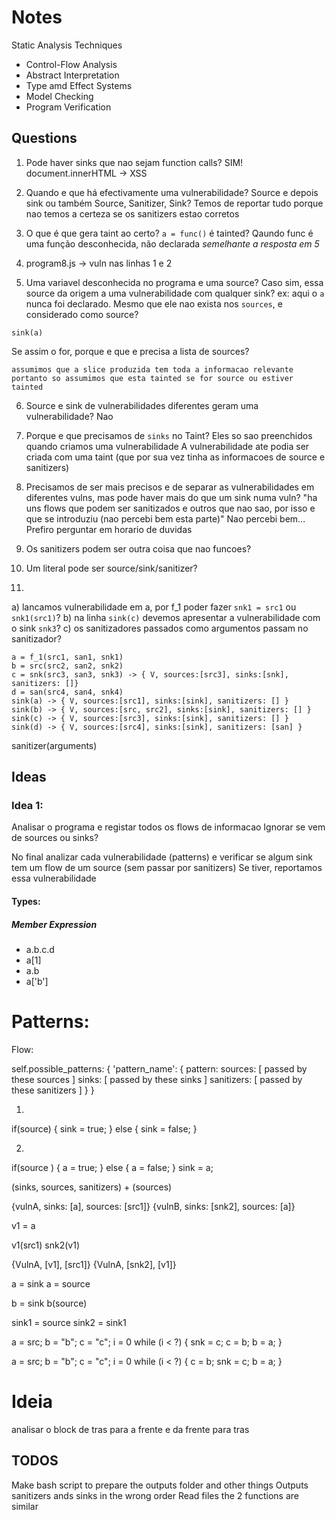 # Notes

Static Analysis Techniques
- Control-Flow Analysis
- Abstract Interpretation
- Type amd Effect Systems
- Model Checking
- Program Verification

## Questions

1. Pode haver sinks que nao sejam function calls?
    SIM! document.innerHTML -> XSS

2. Quando e que há efectivamente uma vulnerabilidade? Source e depois sink ou também Source, Sanitizer, Sink?
    Temos de reportar tudo porque nao temos a certeza se os sanitizers estao corretos

3. O que é que gera taint ao certo? `a = func()` é tainted? Qaundo func é uma função desconhecida, não declarada
    *semelhante a resposta em 5*

4. program8.js -> vuln nas linhas 1 e 2

5. Uma variavel desconhecida no programa e uma source? Caso sim, essa source da origem a uma vulnerabilidade com qualquer sink?
ex: aqui o `a` nunca foi declarado. Mesmo que ele nao exista nos `sources`, e considerado como source?
```
sink(a)
```
Se assim o for, porque e que e precisa a lista de sources?

    assumimos que a slice produzida tem toda a informacao relevante
    portanto so assumimos que esta tainted se for source ou estiver tainted

6. Source e sink de vulnerabilidades diferentes geram uma vulnerabilidade?
    Nao

7. Porque e que precisamos de `sinks` no Taint? Eles so sao preenchidos quando criamos uma vulnerabilidade
A vulnerabilidade ate podia ser criada com uma taint (que por sua vez tinha as informacoes de source e sanitizers)

8. Precisamos de ser mais precisos e de separar as vulnerabilidades em diferentes vulns, mas pode haver mais do que um sink numa vuln?
    "ha uns flows que podem ser sanitizados e outros que nao sao, por isso e que se introduziu 
    (nao percebi bem esta parte)"
Nao percebi bem... Prefiro perguntar em horario de duvidas

9. Os sanitizers podem ser outra coisa que nao funcoes?

10. Um literal pode ser source/sink/sanitizer?

11.
a) lancamos vulnerabilidade em a, por f_1 poder fazer `snk1 = src1` ou `snk1(src1)`?
b) na linha `sink(c)` devemos apresentar a vulnerabilidade com o sink `snk3`?
c) os sanitizadores passados como argumentos passam no sanitizador?

```
a = f_1(src1, san1, snk1)
b = src(src2, san2, snk2)
c = snk(src3, san3, snk3) -> { V, sources:[src3], sinks:[snk], sanitizers: []}
d = san(src4, san4, snk4)
sink(a) -> { V, sources:[src1], sinks:[sink], sanitizers: [] }
sink(b) -> { V, sources:[src, src2], sinks:[sink], sanitizers: [] }
sink(c) -> { V, sources:[src3], sinks:[sink], sanitizers: [] }
sink(d) -> { V, sources:[src4], sinks:[sink], sanitizers: [san] }
```

sanitizer(arguments)

## Ideas

### Idea 1:
Analisar o programa e registar todos os flows de informacao
    Ignorar se vem de sources ou sinks?

No final analizar cada vulnerabilidade (patterns) e verificar se
algum sink tem um flow de um source (sem passar por sanitizers)
Se tiver, reportamos essa vulnerabilidade

#### Types:
##### Member Expression
- a.b.c.d
- a[1]
- a.b
- a['b']

# Patterns:

Flow: 

self.possible_patterns: {
    'pattern_name': {
        pattern: <Pattern>
        sources: [ passed by these sources ]
        sinks: [ passed by these sinks ]
        sanitizers: [ passed by these sanitizers ]
    }
}


1. 
if(source) {
    sink = true;
} else {
    sink = false;
}

2. 
if(source ) {
    a = true;
} else {
    a = false;
}
sink = a;

(sinks, sources, sanitizers) + (sources)

{vulnA, sinks: [a], sources: [src1]}
{vulnB, sinks: [snk2], sources: [a]}

v1 = a

v1(src1)
snk2(v1)

{VulnA, [v1], [src1]} {VulnA, [snk2], [v1]}

a = sink
a = source

b = sink
b(source)

sink1 = source
sink2 = sink1

a = src;
b = "b";
c = "c";
i = 0
while (i < ?) {
    snk = c;
    c = b;
    b = a;
}

a = src;
b = "b";
c = "c";
i = 0
while (i < ?) {
    c = b;
    snk = c;
    b = a;
}

# Ideia
analisar o block de tras para a frente e da frente para tras

## TODOS
Make bash script to prepare the outputs folder and other things
Outputs sanitizers ands sinks in the wrong order
Read files the 2 functions are similar
